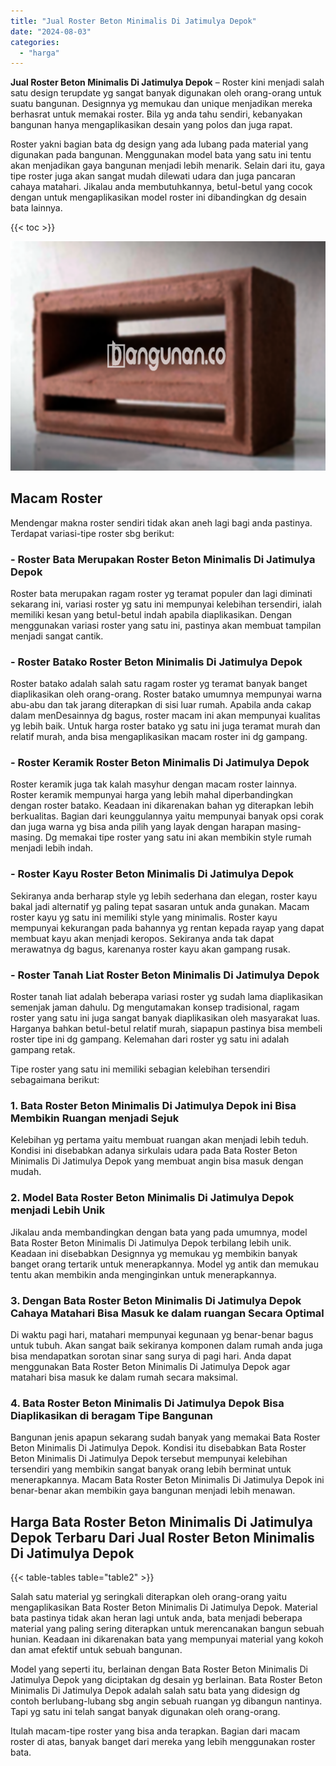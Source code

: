 ```yaml
---
title: "Jual Roster Beton Minimalis Di Jatimulya Depok"
date: "2024-08-03"
categories: 
  - "harga"
---
```


**Jual Roster Beton Minimalis Di Jatimulya Depok** – Roster kini menjadi salah satu design terupdate yg sangat banyak digunakan oleh orang-orang untuk suatu bangunan. Designnya yg memukau dan unique menjadikan mereka berhasrat untuk memakai roster. Bila yg anda tahu sendiri, kebanyakan bangunan hanya mengaplikasikan desain yang polos dan juga rapat.

Roster yakni bagian bata dg design yang ada lubang pada material yang digunakan pada bangunan. Menggunakan model bata yang satu ini tentu akan menjadikan gaya bangunan menjadi lebih menarik. Selain dari itu, gaya tipe roster juga akan sangat mudah dilewati udara dan juga pancaran cahaya matahari. Jikalau anda membutuhkannya, betul-betul yang cocok dengan untuk mengaplikasikan model roster ini dibandingkan dg desain bata lainnya.

{{< toc >}}

![Jual Roster Beton Minimalis Di Jatimulya Depok](/images/bata-roster-minimalis-39.png)

## Macam Roster

Mendengar makna roster sendiri tidak akan aneh lagi bagi anda pastinya. Terdapat variasi-tipe roster sbg berikut:

### \- Roster Bata Merupakan Roster Beton Minimalis Di Jatimulya Depok

Roster bata merupakan ragam roster yg teramat populer dan lagi diminati sekarang ini, variasi roster yg satu ini mempunyai kelebihan tersendiri, ialah memiliki kesan yang betul-betul indah apabila diaplikasikan. Dengan menggunakan variasi roster yang satu ini, pastinya akan membuat tampilan menjadi sangat cantik.

### \- Roster Batako Roster Beton Minimalis Di Jatimulya Depok

Roster batako adalah salah satu ragam roster yg teramat banyak banget diaplikasikan oleh orang-orang. Roster batako umumnya mempunyai warna abu-abu dan tak jarang diterapkan di sisi luar rumah. Apabila anda cakap dalam menDesainnya dg bagus, roster macam ini akan mempunyai kualitas yg lebih baik. Untuk harga roster batako yg satu ini juga teramat murah dan relatif murah, anda bisa mengaplikasikan macam roster ini dg gampang.

### \- Roster Keramik Roster Beton Minimalis Di Jatimulya Depok

Roster keramik juga tak kalah masyhur dengan macam roster lainnya. Roster keramik mempunyai harga yang lebih mahal diperbandingkan dengan roster batako. Keadaan ini dikarenakan bahan yg diterapkan lebih berkualitas. Bagian dari keunggulannya yaitu mempunyai banyak opsi corak dan juga warna yg bisa anda pilih yang layak dengan harapan masing-masing. Dg memakai tipe roster yang satu ini akan membikin style rumah menjadi lebih indah.

### \- Roster Kayu Roster Beton Minimalis Di Jatimulya Depok

Sekiranya anda berharap style yg lebih sederhana dan elegan, roster kayu bakal jadi alternatif yg paling tepat sasaran untuk anda gunakan. Macam roster kayu yg satu ini memiliki style yang minimalis. Roster kayu mempunyai kekurangan pada bahannya yg rentan kepada rayap yang dapat membuat kayu akan menjadi keropos. Sekiranya anda tak dapat merawatnya dg bagus, karenanya roster kayu akan gampang rusak.

### \- Roster Tanah Liat Roster Beton Minimalis Di Jatimulya Depok

Roster tanah liat adalah beberapa variasi roster yg sudah lama diaplikasikan semenjak jaman dahulu. Dg mengutamakan konsep tradisional, ragam roster yang satu ini juga sangat banyak diaplikasikan oleh masyarakat luas. Harganya bahkan betul-betul relatif murah, siapapun pastinya bisa membeli roster tipe ini dg gampang. Kelemahan dari roster yg satu ini adalah gampang retak.

Tipe roster yang satu ini memiliki sebagian kelebihan tersendiri sebagaimana berikut:

### 1\. Bata Roster Beton Minimalis Di Jatimulya Depok ini Bisa Membikin Ruangan menjadi Sejuk

Kelebihan yg pertama yaitu membuat ruangan akan menjadi lebih teduh. Kondisi ini disebabkan adanya sirkulais udara pada Bata Roster Beton Minimalis Di Jatimulya Depok yang membuat angin bisa masuk dengan mudah.

### 2\. Model Bata Roster Beton Minimalis Di Jatimulya Depok menjadi Lebih Unik

Jikalau anda membandingkan dengan bata yang pada umumnya, model Bata Roster Beton Minimalis Di Jatimulya Depok terbilang lebih unik. Keadaan ini disebabkan Designnya yg memukau yg membikin banyak banget orang tertarik untuk menerapkannya. Model yg antik dan memukau tentu akan membikin anda menginginkan untuk menerapkannya.

### 3\. Dengan Bata Roster Beton Minimalis Di Jatimulya Depok Cahaya Matahari Bisa Masuk ke dalam ruangan Secara Optimal

Di waktu pagi hari, matahari mempunyai kegunaan yg benar-benar bagus untuk tubuh. Akan sangat baik sekiranya komponen dalam rumah anda juga bisa mendapatkan sorotan sinar sang surya di pagi hari. Anda dapat menggunakan Bata Roster Beton Minimalis Di Jatimulya Depok agar matahari bisa masuk ke dalam rumah secara maksimal.

### 4\. Bata Roster Beton Minimalis Di Jatimulya Depok Bisa Diaplikasikan di beragam Tipe Bangunan

Bangunan jenis apapun sekarang sudah banyak yang memakai Bata Roster Beton Minimalis Di Jatimulya Depok. Kondisi itu disebabkan Bata Roster Beton Minimalis Di Jatimulya Depok tersebut mempunyai kelebihan tersendiri yang membikin sangat banyak orang lebih berminat untuk menerapkannya. Macam Bata Roster Beton Minimalis Di Jatimulya Depok ini benar-benar akan membikin gaya bangunan menjadi lebih menawan.

## Harga Bata Roster Beton Minimalis Di Jatimulya Depok Terbaru Dari Jual Roster Beton Minimalis Di Jatimulya Depok

{{< table-tables table="table2" >}}

Salah satu material yg seringkali diterapkan oleh orang-orang yaitu mengaplikasikan Bata Roster Beton Minimalis Di Jatimulya Depok. Material bata pastinya tidak akan heran lagi untuk anda, bata menjadi beberapa material yang paling sering diterapkan untuk merencanakan bangun sebuah hunian. Keadaan ini dikarenakan bata yang mempunyai material yang kokoh dan amat efektif untuk sebuah bangunan.

Model yang seperti itu, berlainan dengan Bata Roster Beton Minimalis Di Jatimulya Depok yang diciptakan dg desain yg berlainan. Bata Roster Beton Minimalis Di Jatimulya Depok adalah salah satu bata yang didesign dg contoh berlubang-lubang sbg angin sebuah ruangan yg dibangun nantinya. Tapi yg satu ini telah sangat banyak digunakan oleh orang-orang.

Itulah macam-tipe roster yang bisa anda terapkan. Bagian dari macam roster di atas, banyak banget dari mereka yang lebih menggunakan roster bata.
